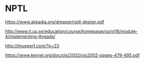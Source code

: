 # NPTL


https://www.akkadia.org/drepper/nptl-design.pdf

http://www.it.uu.se/education/course/homepage/os/vt18/module-4/implementing-threads/

http://linuxperf.com/?p=23

https://www.kernel.org/doc/ols/2002/ols2002-pages-479-495.pdf